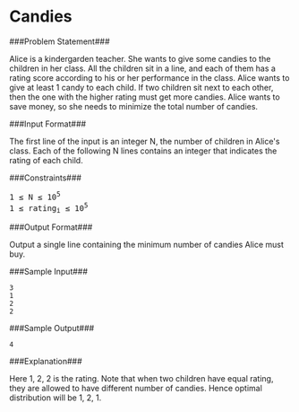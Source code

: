 Candies
===================

###Problem Statement###

Alice is a kindergarden teacher. She wants to give some candies to the children in her class.  All the children sit in a line, and each  of them has a rating score according to his or her performance in the class.  Alice wants to give at least 1 candy to each child. If two children sit next to each other, then the one with the higher rating must get more candies. Alice wants to save money, so she needs to minimize the total number of candies.

###Input Format###

The first line of the input is an integer N, the number of children in Alice's class. Each of the following N lines contains an integer that indicates the rating of each child.

###Constraints###

<pre>
1 ≤ N ≤ 10<sup>5</sup>
1 ≤ rating<sub>i</sub> ≤ 10<sup>5</sup>
</pre>

###Output Format###

Output a single line containing the minimum number of candies Alice must buy.

###Sample Input###

```
3  
1  
2  
2
```

###Sample Output###

```
4
```

###Explanation###

Here 1, 2, 2 is the rating. Note that when two children have equal rating, they are allowed to have different number of candies. Hence optimal distribution will be 1, 2, 1.